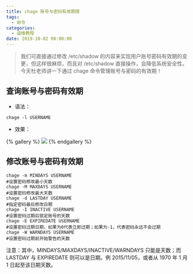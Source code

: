 ```yaml
---
title: chage 账号与密码有效期限
tags:
  - 命令
categories:
  - 运维教程
date: 2019-10-02 00:00:00
---
```


> 我们可直接通过修改 /etc/shadow 的内容来实现用户账号密码有效期的变更，但这样很麻烦，而且对 /etc/shadow 直接操作，会降低系统安全性。今天杜老师讲一下通过 chage 命令管理账号与密码的有效期！

<!-- more -->

## 查询账号与密码有效期

* 语法：

```
chage -l USERNAME
```

* 效果：

{% gallery %}
![](https://cdn.dusays.com/2019/10/85-1.jpg/1)
{% endgallery %}

## 修改账号与密码有效期

```
chage -m MINDAYS USERNAME
#设置密码修改最小天数
chage -M MAXDAYS USERNAME
#设置密码修改最大天数
chage -d LASTDAY USERNAME
#指定密码最后修改日期
chage -I INACTIVE USERNAME
#设置密码过期后锁定账号的天数
chage -E EXPIREDATE USERNAME
#设置密码过期日期，如果为0代表立即过期；如果为-1，代表密码永远不会过期
chage -W WARNDAYS USERNAME
#设置密码过期前开始警告的天数
```

注意：其中，MINDAYS/MAXDAYS/INACTIVE/WARNDAYS 只能是天数；而 LASTDAY 与 EXPIREDATE 则可以是日期。例 2015/11/05，或者从 1970 年 1 月 1 日起至该日期天数。